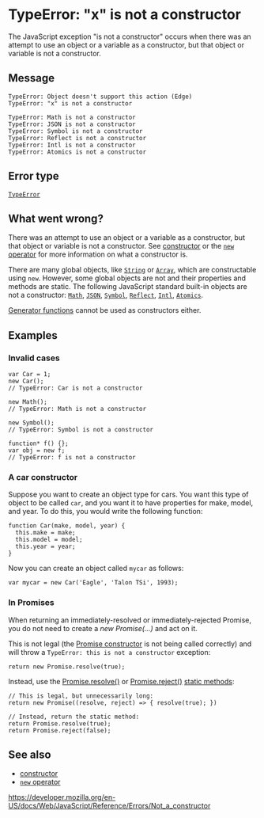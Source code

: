 # TypeError: "x" is not a constructor

The JavaScript exception "is not a constructor" occurs when there was an attempt to use an object or a variable as a constructor, but that object or variable is not a constructor.

## Message

    TypeError: Object doesn't support this action (Edge)
    TypeError: "x" is not a constructor

    TypeError: Math is not a constructor
    TypeError: JSON is not a constructor
    TypeError: Symbol is not a constructor
    TypeError: Reflect is not a constructor
    TypeError: Intl is not a constructor
    TypeError: Atomics is not a constructor

## Error type

[`TypeError`](../global_objects/typeerror)

## What went wrong?

There was an attempt to use an object or a variable as a constructor, but that object or variable is not a constructor. See [constructor](https://developer.mozilla.org/en-US/docs/Glossary/Constructor) or the [`new` operator](../operators/new) for more information on what a constructor is.

There are many global objects, like [`String`](../global_objects/string) or [`Array`](../global_objects/array), which are constructable using `new`. However, some global objects are not and their properties and methods are static. The following JavaScript standard built-in objects are not a constructor: [`Math`](../global_objects/math), [`JSON`](../global_objects/json), [`Symbol`](../global_objects/symbol), [`Reflect`](../global_objects/reflect), [`Intl`](../global_objects/intl), [`Atomics`](../global_objects/atomics).

[Generator functions](../statements/function*) cannot be used as constructors either.

## Examples

### Invalid cases

    var Car = 1;
    new Car();
    // TypeError: Car is not a constructor

    new Math();
    // TypeError: Math is not a constructor

    new Symbol();
    // TypeError: Symbol is not a constructor

    function* f() {};
    var obj = new f;
    // TypeError: f is not a constructor

### A car constructor

Suppose you want to create an object type for cars. You want this type of object to be called `car`, and you want it to have properties for make, model, and year. To do this, you would write the following function:

    function Car(make, model, year) {
      this.make = make;
      this.model = model;
      this.year = year;
    }

Now you can create an object called `mycar` as follows:

    var mycar = new Car('Eagle', 'Talon TSi', 1993);

### In Promises

When returning an immediately-resolved or immediately-rejected Promise, you do not need to create a _new Promise(...)_ and act on it.

This is not legal (the [Promise constructor](https://developer.mozilla.org/en-US/docs/Mozilla/JavaScript_code_modules/Promise.jsm/Promise#Constructor) is not being called correctly) and will throw a `TypeError: this is not a constructor` exception:

    return new Promise.resolve(true);

Instead, use the [Promise.resolve()](../global_objects/promise/resolve) or [Promise.reject()](../global_objects/promise/reject) [static methods](<https://en.wikipedia.org/wiki/Method_(computer_programming)#Static_methods>):

    // This is legal, but unnecessarily long:
    return new Promise((resolve, reject) => { resolve(true); })

    // Instead, return the static method:
    return Promise.resolve(true);
    return Promise.reject(false);

## See also

-   [constructor](https://developer.mozilla.org/en-US/docs/Glossary/Constructor)
-   [`new` operator](../operators/new)

<a href="https://developer.mozilla.org/en-US/docs/Web/JavaScript/Reference/Errors/Not_a_constructor" class="_attribution-link">https://developer.mozilla.org/en-US/docs/Web/JavaScript/Reference/Errors/Not_a_constructor</a>

